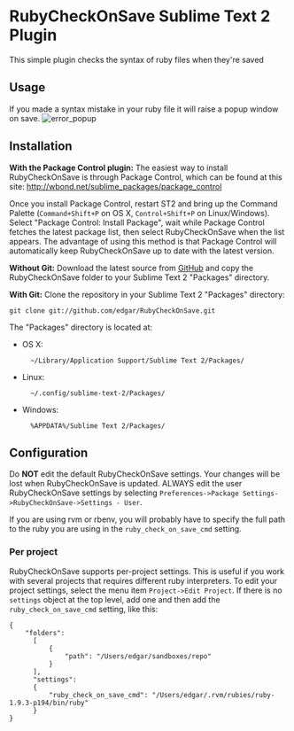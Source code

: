 RubyCheckOnSave Sublime Text 2 Plugin
=====================================

This simple plugin checks the syntax of ruby files when they're saved

Usage
-----

If you made a syntax mistake in your ruby file it will raise a popup window on save.
![error_popup](https://f.cloud.github.com/assets/484327/1950209/59180fca-813a-11e3-91c6-93db62faf96e.png)

Installation
------------

**With the Package Control plugin:** The easiest way to install RubyCheckOnSave is through Package Control, which can be found at this site: http://wbond.net/sublime_packages/package_control

Once you install Package Control, restart ST2 and bring up the Command Palette (`Command+Shift+P` on OS X, `Control+Shift+P` on Linux/Windows). Select "Package Control: Install Package", wait while Package Control fetches the latest package list, then select RubyCheckOnSave when the list appears. The advantage of using this method is that Package Control will automatically keep RubyCheckOnSave up to date with the latest version.

**Without Git:** Download the latest source from [GitHub](https://github.com/edgar/RubyCheckOnSave) and copy the RubyCheckOnSave folder to your Sublime Text 2 "Packages" directory.

**With Git:** Clone the repository in your Sublime Text 2 "Packages" directory:

    git clone git://github.com/edgar/RubyCheckOnSave.git


The "Packages" directory is located at:

* OS X:

        ~/Library/Application Support/Sublime Text 2/Packages/

* Linux:

        ~/.config/sublime-text-2/Packages/

* Windows:

        %APPDATA%/Sublime Text 2/Packages/

Configuration
-------------

Do **NOT** edit the default RubyCheckOnSave settings. Your changes will be lost when RubyCheckOnSave is updated. ALWAYS edit the user RubyCheckOnSave settings by selecting `Preferences->Package Settings->RubyCheckOnSave->Settings - User`.

If you are using rvm or rbenv, you will probably have to specify the full path to the ruby you are using in the `ruby_check_on_save_cmd` setting.

### Per project

RubyCheckOnSave supports per-project settings. This is useful if you work with several projects that requires different ruby interpreters. To edit your project settings, select the menu item `Project->Edit Project`. If there is no `settings` object at the top level, add one and then add the `ruby_check_on_save_cmd` setting, like this:

    {
        "folders":
          [
              {
                  "path": "/Users/edgar/sandboxes/repo"
              }
          ],
          "settings":
          {
              "ruby_check_on_save_cmd": "/Users/edgar/.rvm/rubies/ruby-1.9.3-p194/bin/ruby"
          }
    }

